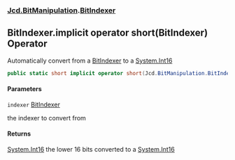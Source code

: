 ### [Jcd.BitManipulation](Jcd.BitManipulation.md 'Jcd.BitManipulation').[BitIndexer](Jcd.BitManipulation.BitIndexer.md 'Jcd.BitManipulation.BitIndexer')

## BitIndexer.implicit operator short(BitIndexer) Operator

Automatically convert from a [BitIndexer](Jcd.BitManipulation.BitIndexer.md 'Jcd.BitManipulation.BitIndexer') to
a [System.Int16](https://docs.microsoft.com/en-us/dotnet/api/System.Int16 'System.Int16')

```csharp
public static short implicit operator short(Jcd.BitManipulation.BitIndexer indexer);
```
#### Parameters

<a name='Jcd.BitManipulation.BitIndexer.op_Implicitshort(Jcd.BitManipulation.BitIndexer).indexer'></a>

`indexer` [BitIndexer](Jcd.BitManipulation.BitIndexer.md 'Jcd.BitManipulation.BitIndexer')

the indexer to convert from

#### Returns
[System.Int16](https://docs.microsoft.com/en-us/dotnet/api/System.Int16 'System.Int16')
the lower 16 bits converted to a [System.Int16](https://docs.microsoft.com/en-us/dotnet/api/System.Int16 'System.Int16')